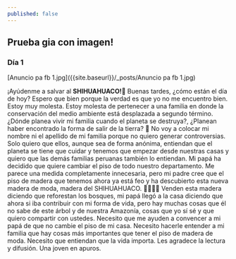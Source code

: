 ```yaml
---
published: false
---
```

## Prueba gia con imagen!

### Día 1



[Anuncio pa fb 1.jpg]({{site.baseurl}}/_posts/Anuncio pa fb 1.jpg)


¡Ayúdenme a salvar al **SHIHUAHUACO!**🌳
Buenas tardes, ¿cómo están el día de hoy? Espero que bien porque la verdad es que yo no me encuentro bien. Estoy muy molesta. Estoy molesta de pertenecer a una familia en donde la conservación del medio ambiente está desplazada a segundo término. ¿Dónde planea vivir mi familia cuando el planeta se destruya?, ¿Planean haber encontrado la forma de salir de la tierra? 🐧
No voy a colocar mi nombre ni el apellido de mi familia porque no quiero generar controversias. Solo quiero que ellos, aunque sea de forma anónima, entiendan que el planeta se tiene que cuidar y tenemos que empezar desde nuestras casas y quiero que las demás familias peruanas también lo entiendan. 
Mi papá ha decidido que quiere cambiar el piso de todo nuestro departamento. Me parece una medida completamente innecesaria, pero mi padre cree que el piso de madera que tenemos ahora ya está feo y ha descubierto esta nueva madera de moda, madera del SHIHUAHUACO. 🌳🌳🌳🌳
Venden esta madera diciendo que reforestan los bosques, mi papá llegó a la casa diciendo que ahora si iba contribuir con mi forma de vida, pero hay muchas cosas que él no sabe de este árbol y de nuestra Amazonía, cosas que yo sí sé y que quiero compartir con ustedes. 
Necesito que me ayuden a convencer a mi papá de que no cambie el piso de mi casa. Necesito hacerle entender a mi familia que hay cosas más importantes que tener el piso de madera de moda. Necesito que entiendan que la vida importa. 
Les agradece la lectura y difusión. 
Una joven en apuros. 



